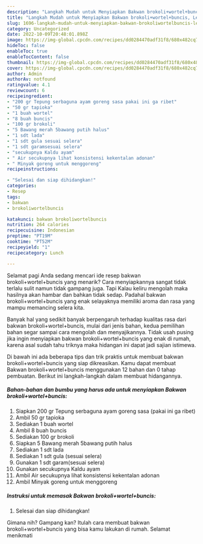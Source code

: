 ```yaml
---
description: "Langkah Mudah untuk Menyiapkan Bakwan brokoli+wortel+buncis, Lezat"
title: "Langkah Mudah untuk Menyiapkan Bakwan brokoli+wortel+buncis, Lezat"
slug: 1696-langkah-mudah-untuk-menyiapkan-bakwan-brokoliwortelbuncis-lezat
category: Uncategorized
date: 2022-10-09T20:48:01.898Z
image: https://img-global.cpcdn.com/recipes/dd0284470adf31f8/680x482cq70/bakwan-brokoliwortelbuncis-foto-resep-utama.jpg
hideToc: false
enableToc: true
enableTocContent: false
thumbnail: https://img-global.cpcdn.com/recipes/dd0284470adf31f8/680x482cq70/bakwan-brokoliwortelbuncis-foto-resep-utama.jpg
cover: https://img-global.cpcdn.com/recipes/dd0284470adf31f8/680x482cq70/bakwan-brokoliwortelbuncis-foto-resep-utama.jpg
author: Admin
authorAv: notfound
ratingvalue: 4.1
reviewcount: 6
recipeingredient:
- "200 gr Tepung serbaguna ayam goreng sasa pakai ini ga ribet"
- "50 gr tapioka"
- "1 buah wortel"
- "8 buah buncis"
- "100 gr brokoli"
- "5 Bawang merah 5bawang putih halus"
- "1 sdt lada"
- "1 sdt gula sesuai selera"
- "1 sdt garamsesuai selera"
- "secukupnya Kaldu ayam"
- " Air secukupnya lihat konsistensi kekentalan adonan"
- " Minyak goreng untuk menggoreng"
recipeinstructions:

- "Selesai dan siap dihidangkan!"
categories:
- Resep
tags:
- bakwan
- brokoliwortelbuncis

katakunci: bakwan brokoliwortelbuncis 
nutrition: 264 calories
recipecuisine: Indonesian
preptime: "PT19M"
cooktime: "PT52M"
recipeyield: "1"
recipecategory: Lunch

---
```



Selamat pagi Anda sedang mencari ide resep bakwan brokoli+wortel+buncis yang menarik? Cara menyiapkannya sangat tidak terlalu sulit namun tidak gampang juga. Tapi Kalau keliru mengolah maka hasilnya akan hambar dan bahkan tidak sedap. Padahal bakwan brokoli+wortel+buncis yang enak selayaknya memiliki aroma dan rasa yang mampu memancing selera kita.




Banyak hal yang sedikit banyak berpengaruh terhadap kualitas rasa dari bakwan brokoli+wortel+buncis, mulai dari jenis bahan, kedua pemilihan bahan segar sampai cara mengolah dan menyajikannya. Tidak usah pusing jika ingin menyiapkan bakwan brokoli+wortel+buncis yang enak di rumah, karena asal sudah tahu triknya maka hidangan ini dapat jadi sajian istimewa.


Di bawah ini ada beberapa tips dan trik praktis untuk membuat bakwan brokoli+wortel+buncis yang siap dikreasikan. Kamu dapat membuat Bakwan brokoli+wortel+buncis menggunakan 12 bahan dan 0 tahap pembuatan. Berikut ini langkah-langkah dalam membuat hidangannya.

<!--inarticleads1-->

##### Bahan-bahan dan bumbu yang harus ada untuk menyiapkan Bakwan brokoli+wortel+buncis:

1. Siapkan 200 gr Tepung serbaguna ayam goreng sasa (pakai ini ga ribet)
1. Ambil 50 gr tapioka
1. Sediakan 1 buah wortel
1. Ambil 8 buah buncis
1. Sediakan 100 gr brokoli
1. Siapkan 5 Bawang merah 5bawang putih halus
1. Sediakan 1 sdt lada
1. Sediakan 1 sdt gula (sesuai selera)
1. Gunakan 1 sdt garam(sesuai selera)
1. Gunakan secukupnya Kaldu ayam
1. Ambil  Air secukupnya lihat konsistensi kekentalan adonan
1. Ambil  Minyak goreng untuk menggoreng




<!--inarticleads2-->

##### Instruksi untuk memasak Bakwan brokoli+wortel+buncis:


1. Selesai dan siap dihidangkan!



Gimana nih? Gampang kan? Itulah cara membuat bakwan brokoli+wortel+buncis yang bisa kamu lakukan di rumah. Selamat menikmati
